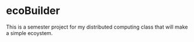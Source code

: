 # ecoBuilder
 This is a semester project for my distributed computing class that will make a simple ecoystem. 
